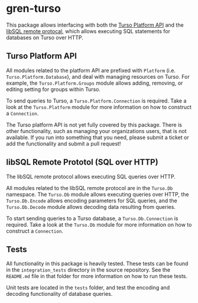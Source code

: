 # gren-turso

This package allows interfacing with both the [Turso Platform API](https://docs.turso.tech/api-reference/introduction) and the [libSQL remote protocal](https://docs.turso.tech/sdk/http/quickstart), which allows executing SQL statements for databases on Turso over HTTP.

## Turso Platform API

All modules related to the platform API are prefixed with `Platform` (i.e. `Turso.Platform.Database`), and deal with managing resources on Turso. For example, the `Turso.Platform.Groups` module allows adding, removing, or editing setting for groups within Turso.

To send queries to Turso, a `Turso.Platform.Connection` is required. Take a look at the `Turso.Platform` module for more information on how to construct a `Connection`.

The Turso platform API is not yet fully covered by this package. There is other functionality, such as managing your organizations users, that is not available. If you run into something that you need, please submit a ticket or add the functionality and submit a pull request!

## libSQL Remote Prototol (SQL over HTTP)

The libSQL remote protocol allows executing SQL queries over HTTP.

All modules related to the libSQL remote protocol are in the `Turso.Db` namespace. The `Turso.Db` module allows executing queries over HTTP, the `Turso.Db.Encode` allows encoding parameters for SQL queries, and the `Turso.Db.Decode` module allows decoding data resulting from queries.

To start sending queries to a Turso database, a `Turso.Db.Connection` is required. Take a look at the `Turso.Db` module for more information on how to construct a `Connection`.

## Tests

All functionality in this package is heavily tested. These tests can be found in the `integration_tests` directory in the source repository. See the `README.md` file in that folder for more information on how to run these tests.

Unit tests are located in the `tests` folder, and test the encoding and decoding functionality of database queries.
